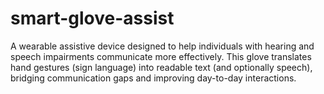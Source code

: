 # smart-glove-assist
A wearable assistive device designed to help individuals with hearing and speech impairments communicate more effectively. This glove translates hand gestures (sign language) into readable text (and optionally speech), bridging communication gaps and improving day-to-day interactions.
